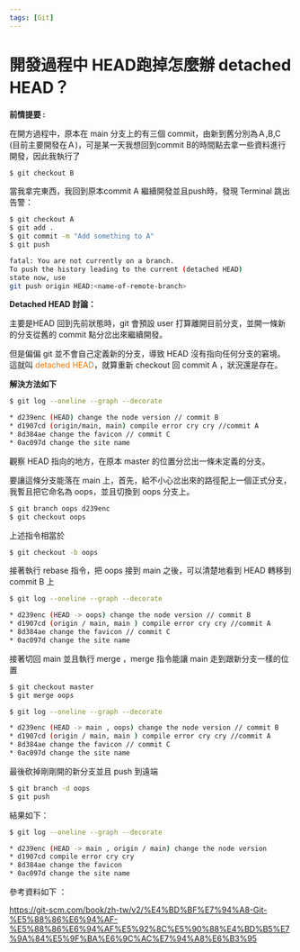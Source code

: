 ```yaml
---
tags: [Git]
---
```

# 開發過程中 HEAD跑掉怎麼辦 detached HEAD？
**前情提要 :**

在開方過程中，原本在 main 分支上的有三個 commit，由新到舊分別為Ａ,B,C (目前主要開發在Ａ)，可是某一天我想回到commit B的時間點去拿一些資料進行開發，因此我執行了
```bash title="[Terminal]" showLineNumbers
$ git checkout B
```
當我拿完東西，我回到原本commit A 繼續開發並且push時，發現 Terminal 跳出告警：
```bash title="[Terminal]" showLineNumbers
$ git checkout A
$ git add .
$ git commit -m "Add something to A"
$ git push
```
```bash title="[Terminal]" showLineNumbers
fatal: You are not currently on a branch.
To push the history leading to the current (detached HEAD)
state now, use
git push origin HEAD:<name-of-remote-branch>
```
**Detached HEAD 討論：**

主要是HEAD 回到先前狀態時，git 會預設 user 打算離開目前分支，並開一條新的分支從舊的 commit 點分岔出來繼續開發。

但是偏偏 git 並不會自己定義新的分支，導致 HEAD 沒有指向任何分支的窘境。這就叫 <font color="#EE7700">detached HEAD</font>，就算重新 checkout 回 commit A ，狀況還是存在。

**解決方法如下**
```bash title="[Terminal]" showLineNumbers
$ git log --oneline --graph --decorate

* d239enc (HEAD) change the node version // commit B
* d1907cd (origin/main, main) compile error cry cry //commit A 
* 8d384ae change the favicon // commit C 
* 0ac097d change the site name
```
觀察 HEAD 指向的地方，在原本 master 的位置分岔出一條未定義的分支。

要讓這條分支能落在 main 上，首先，給不小心岔出來的路徑配上一個正式分支，我暫且把它命名為 oops，並且切換到 oops 分支上。
```bash title="[Terminal]" showLineNumbers
$ git branch oops d239enc
$ git checkout oops
```
上述指令相當於
```bash title="[Terminal]" showLineNumbers
$ git checkout -b oops
```
接著執行 rebase 指令，把 oops 接到 main 之後，可以清楚地看到 HEAD 轉移到 commit B 上

```bash title="[Terminal]" showLineNumbers
$ git log --oneline --graph --decorate

* d239enc (HEAD -> oops) change the node version // commit B
* d1907cd (origin / main, main ) compile error cry cry //commit A 
* 8d384ae change the favicon // commit C 
* 0ac097d change the site name
```
接著切回 main 並且執行 merge ，merge 指令能讓 main 走到跟新分支一樣的位置

```bash title="[Terminal]" showLineNumbers
$ git checkout master
$ git merge oops
```
```bash title="[Terminal]" showLineNumbers
$ git log --oneline --graph --decorate

* d239enc (HEAD -> main , oops) change the node version // commit B
* d1907cd (origin / main, main ) compile error cry cry //commit A 
* 8d384ae change the favicon // commit C 
* 0ac097d change the site name
```
最後砍掉剛剛開的新分支並且 push 到遠端

```bash title="[Terminal]" showLineNumbers
$ git branch -d oops
$ git push
```

結果如下：

```bash title="[Terminal]" showLineNumbers
$ git log --oneline --graph --decorate

* d239enc (HEAD -> main , origin / main) change the node version 
* d1907cd compile error cry cry 
* 8d384ae change the favicon 
* 0ac097d change the site name
```

參考資料如下 ：

https://git-scm.com/book/zh-tw/v2/%E4%BD%BF%E7%94%A8-Git-%E5%88%86%E6%94%AF-%E5%88%86%E6%94%AF%E5%92%8C%E5%90%88%E4%BD%B5%E7%9A%84%E5%9F%BA%E6%9C%AC%E7%94%A8%E6%B3%95



